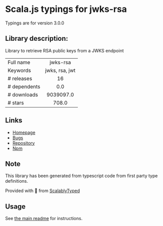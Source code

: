 
# Scala.js typings for jwks-rsa

Typings are for version 3.0.0

## Library description:
Library to retrieve RSA public keys from a JWKS endpoint

|                    |                 |
| ------------------ | :-------------: |
| Full name          | jwks-rsa |
| Keywords           | jwks, rsa, jwt |
| # releases         | 16 |
| # dependents       | 0.0 |
| # downloads        | 9039097.0 |
| # stars            | 708.0 |

## Links
- [Homepage](https://github.com/auth0/node-jwks-rsa#readme)
- [Bugs](https://github.com/auth0/node-jwks-rsa/issues)
- [Repository](https://github.com/auth0/node-jwks-rsa)
- [Npm](https://www.npmjs.com/package/jwks-rsa)
    


## Note
This library has been generated from typescript code from first party type definitions.

Provided with :purple_heart: from [ScalablyTyped](https://github.com/oyvindberg/ScalablyTyped)

## Usage
See [the main readme](../../readme.md) for instructions.


